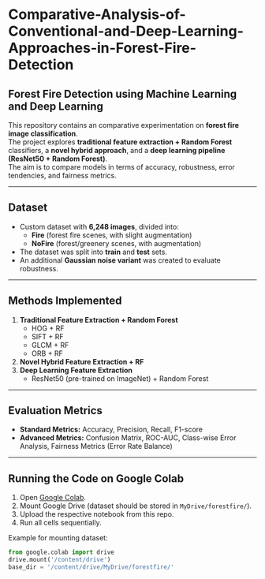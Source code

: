 # Comparative-Analysis-of-Conventional-and-Deep-Learning-Approaches-in-Forest-Fire-Detection
## Forest Fire Detection using Machine Learning and Deep Learning

This repository contains an comparative experimentation on **forest fire image classification**.  
The project explores **traditional feature extraction + Random Forest** classifiers, a **novel hybrid approach**, and a **deep learning pipeline (ResNet50 + Random Forest)**.  
The aim is to compare models in terms of accuracy, robustness, error tendencies, and fairness metrics.

---

## Dataset
- Custom dataset with **6,248 images**, divided into:
  - **Fire** (forest fire scenes, with slight augmentation)
  - **NoFire** (forest/greenery scenes, with augmentation)
- The dataset was split into **train** and **test** sets.
- An additional **Gaussian noise variant** was created to evaluate robustness.

---

## Methods Implemented
1. **Traditional Feature Extraction + Random Forest**
   - HOG + RF
   - SIFT + RF
   - GLCM + RF
   - ORB + RF
2. **Novel Hybrid Feature Extraction + RF**
3. **Deep Learning Feature Extraction**
   - ResNet50 (pre-trained on ImageNet) + Random Forest

---

## Evaluation Metrics
- **Standard Metrics:** Accuracy, Precision, Recall, F1-score  
- **Advanced Metrics:** Confusion Matrix, ROC-AUC, Class-wise Error Analysis, Fairness Metrics (Error Rate Balance)  

---

## Running the Code on Google Colab

1. Open [Google Colab](https://colab.research.google.com/).
2. Mount Google Drive (dataset should be stored in `MyDrive/forestfire/`).
3. Upload the respective notebook from this repo.
4. Run all cells sequentially.

Example for mounting dataset:
```python
from google.colab import drive
drive.mount('/content/drive')
base_dir = '/content/drive/MyDrive/forestfire/'
